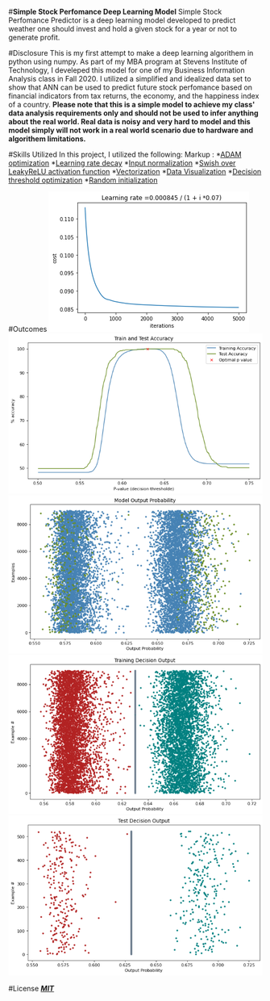 #**Simple Stock Perfomance Deep Learning Model**
Simple Stock Perfomance Predictor is a deep learning model developed to predict weather one should invest and hold a given stock for a year or not to generate profit.

#Disclosure
This is my first attempt to make a deep learning algorithem in python using numpy.
As part of my MBA program at Stevens Institute of Technology, I develeped this model for one of my Business Information Analysis class in Fall 2020.
I utilized a simplified and idealized data set to show that ANN can be used to predict future stock perfomance based on financial indicators from tax returns, the economy, and the happiness index of a country.
**Please note that this is a simple model to achieve my class' data analysis requirements only and should not be used to infer anything about the real world. Real data is noisy and very hard to model and this model simply will not work in a real world scenario due to hardware and algorithem limitations.**
 
#Skills Utilized
In this project, I utilized the following: 
 Markup :
            *[ADAM optimization](https://arxiv.org/pdf/1412.6980.pdf)
            *[Learning rate decay](https://arxiv.org/pdf/1908.01878.pdf)
            *[Input normalization](https://towardsdatascience.com/why-data-should-be-normalized-before-training-a-neural-network-c626b7f66c7d)
            *[Swish over LeakyReLU](https://arxiv.org/pdf/1710.05941.pdf)[ activation function](https://arxiv.org/pdf/1901.02671.pdf)
            *[Vectorization](https://towardsdatascience.com/what-is-vectorization-in-machine-learning-6c7be3e4440a)
            *[Data Visualization](https://towardsdatascience.com/introduction-to-data-visualization-in-python-89a54c97fbed)
            *[Decision threshold optimization](https://machinelearningmastery.com/threshold-moving-for-imbalanced-classification/)
            *[Random initialization](https://towardsdatascience.com/weight-initialization-techniques-in-neural-networks-26c649eb3b78)

#Outcomes
  ![cost](https://github.com/AgamChopra/deep-learning/blob/master/Simple%20stock%20perfomance%20predictor/img/cost.png?raw=true)
  ![accuracy](https://github.com/AgamChopra/deep-learning/blob/master/Simple%20stock%20perfomance%20predictor/img/accuracy.png?raw=true)
  ![p out](https://github.com/AgamChopra/deep-learning/blob/master/Simple%20stock%20perfomance%20predictor/img/model_p_output.png?raw=true)
  ![learning decision boundry](https://github.com/AgamChopra/deep-learning/blob/master/Simple%20stock%20perfomance%20predictor/img/train_decision.png?raw=true)
  ![test output](https://github.com/AgamChopra/deep-learning/blob/master/Simple%20stock%20perfomance%20predictor/img/test_decision.png?raw=true)

#License
***[MIT](https://choosealicense.com/licenses/mit/)***
